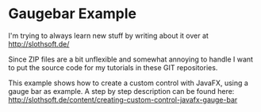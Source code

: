 Gaugebar Example
================

I'm trying to always learn new stuff by writing about it over at http://slothsoft.de/

Since ZIP files are a bit unflexible and somewhat annoying to handle I want to put the source code for my tutorials
in these GIT repositories.

This example shows how to create a custom control with JavaFX, using a gauge bar as example. A step by step description can be found here: http://slothsoft.de/content/creating-custom-control-javafx-gauge-bar

